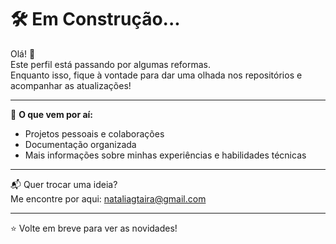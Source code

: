 # 🛠️ Em Construção...

Olá! 👋  
Este perfil está passando por algumas reformas.  
Enquanto isso, fique à vontade para dar uma olhada nos repositórios e acompanhar as atualizações!

---

🔧 **O que vem por aí:**

- Projetos pessoais e colaborações
- Documentação organizada
- Mais informações sobre minhas experiências e habilidades técnicas

---

📬 Quer trocar uma ideia?  
Me encontre por aqui: [nataliagtaira@gmail.com](mailto:nataliagtaira@gmail.com)

---
⭐ Volte em breve para ver as novidades!
